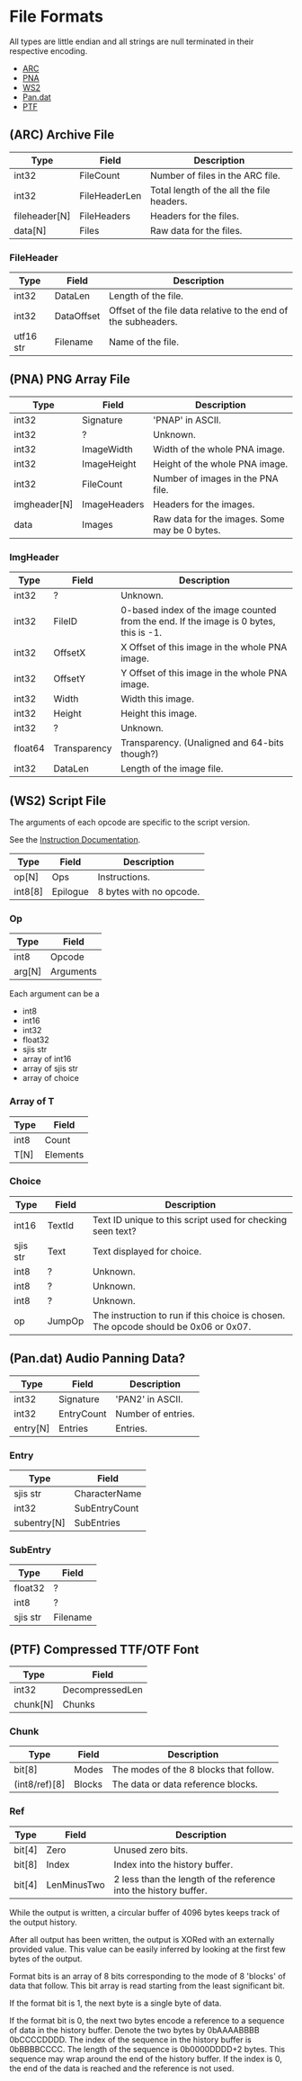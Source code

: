 # File Formats

All types are little endian and all strings are null terminated in their respective encoding.

<!-- no toc -->
- [ARC](#arc-archive-file)
- [PNA](#pna-png-array-file)
- [WS2](#ws2-script-file)
- [Pan.dat](#pandat-audio-panning-data)
- [PTF](#ptf-compressed-ttfotf-font)

## (ARC) Archive File

| Type          | Field         | Description |
|---------------|---------------|-------------|
| int32         | FileCount     | Number of files in the ARC file. |
| int32         | FileHeaderLen | Total length of the all the file headers. |
| fileheader[N] | FileHeaders   | Headers for the files. |
| data[N]       | Files         | Raw data for the files. |

### FileHeader

| Type      | Field      | Description |
|-----------|------------|-------------|
| int32     | DataLen    | Length of the file. |
| int32     | DataOffset | Offset of the file data relative to the end of the subheaders. |
| utf16 str | Filename   | Name of the file. |

## (PNA) PNG Array File

| Type         | Field        | Description |
|--------------|--------------|-------------|
| int32        | Signature    | 'PNAP' in ASCII. |
| int32        | ?            | Unknown. |
| int32        | ImageWidth   | Width of the whole PNA image. |
| int32        | ImageHeight  | Height of the whole PNA image. |
| int32        | FileCount    | Number of images in the PNA file. |
| imgheader[N] | ImageHeaders | Headers for the images. |
| data         | Images       | Raw data for the images. Some may be 0 bytes. |

### ImgHeader

| Type         | Field        | Description |
|--------------|--------------|-------------|
| int32        | ?            | Unknown.    |
| int32        | FileID       | 0-based index of the image counted from the end. If the image is 0 bytes, this is -1. |
| int32        | OffsetX      | X Offset of this image in the whole PNA image. |
| int32        | OffsetY      | Y Offset of this image in the whole PNA image. |
| int32        | Width        | Width this image. |
| int32        | Height       | Height this image. |
| int32        | ?            | Unknown. |
| float64      | Transparency | Transparency. (Unaligned and 64-bits though?) |
| int32        | DataLen      | Length of the image file. |

## (WS2) Script File

The arguments of each opcode are specific to the script version.

See the [Instruction Documentation](Instructions.md).

| Type    | Field    | Description |
|---------|----------|-------------|
| op[N]   | Ops      | Instructions. |
| int8[8] | Epilogue | 8 bytes with no opcode. |

### Op

| Type   | Field     |
|--------|-----------|
| int8   | Opcode    |
| arg[N] | Arguments |

Each argument can be a
- int8
- int16
- int32
- float32
- sjis str
- array of int16
- array of sjis str
- array of choice

### Array of T

| Type | Field    |
|------|----------|
| int8 | Count    |
| T[N] | Elements |

### Choice

| Type     | Field    | Description |
|----------|----------|-------------|
| int16    | TextId   | Text ID unique to this script used for checking seen text? |
| sjis str | Text     | Text displayed for choice. |
| int8     | ?        | Unknown. |
| int8     | ?        | Unknown. |
| int8     | ?        | Unknown. |
| op       | JumpOp   | The instruction to run if this choice is chosen. The opcode should be 0x06 or 0x07. |

## (Pan.dat) Audio Panning Data?

| Type     | Field      | Description |
|----------|------------|-------------|
| int32    | Signature  | 'PAN2' in ASCII. |
| int32    | EntryCount | Number of entries. |
| entry[N] | Entries    | Entries. |

### Entry

| Type        | Field         |
|-------------|---------------|
| sjis str    | CharacterName |
| int32       | SubEntryCount |
| subentry[N] | SubEntries    |

### SubEntry

| Type        | Field    |
|-------------|----------|
| float32     | ?        |
| int8        | ?        |
| sjis str    | Filename |

## (PTF) Compressed TTF/OTF Font

| Type     | Field           |
|----------|-----------------|
| int32    | DecompressedLen |
| chunk[N] | Chunks          |

### Chunk

| Type          | Field  | Description |
|---------------|--------|-------------|
| bit[8]        | Modes  | The modes of the 8 blocks that follow. |
| (int8/ref)[8] | Blocks | The data or data reference blocks. |

### Ref

| Type   | Field       | Description |
|--------|-------------|-------------|
| bit[4] | Zero        | Unused zero bits. |
| bit[8] | Index       | Index into the history buffer. |
| bit[4] | LenMinusTwo | 2 less than the length of the reference into the history buffer. |

While the output is written, a circular buffer of 4096 bytes keeps
track of the output history.

After all output has been written, the output is XORed with an
externally provided value. This value can be easily inferred
by looking at the first few bytes of the output.

Format bits is an array of 8 bits corresponding to the mode
of 8 'blocks' of data that follow. This bit array is read
starting from the least significant bit.

If the format bit is 1, the next byte is a single byte of data.

If the format bit is 0, the next two bytes encode a reference
to a sequence of data in the history buffer.
Denote the two bytes by 0bAAAABBBB 0bCCCCDDDD.
The index of the sequence in the history buffer is 0bBBBBCCCC.
The length of the sequence is 0b0000DDDD+2 bytes.
This sequence may wrap around the end of the history buffer.
If the index is 0, the end of the data is reached and the
reference is not used.

